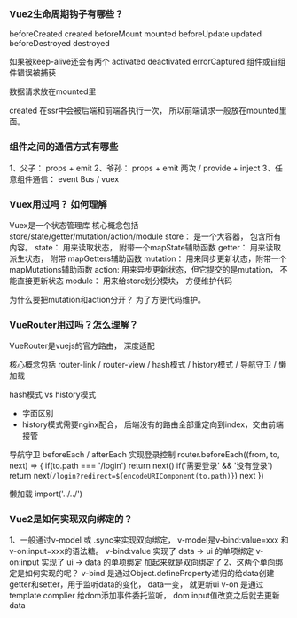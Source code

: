 ### Vue2生命周期钩子有哪些？ 
beforeCreated
created
beforeMount
mounted
beforeUpdate
updated
beforeDestroyed
destroyed

如果被keep-alive还会有两个
activated
deactivated
errorCaptured 组件或自组件错误被捕获

数据请求放在mounted里

created 在ssr中会被后端和前端各执行一次， 所以前端请求一般放在mounted里面。

### 组件之间的通信方式有哪些
1、父子： props + emit
2、爷孙： props + emit 两次 / provide + inject 
3、任意组件通信： event Bus / vuex

### Vuex用过吗？ 如何理解
Vuex是一个状态管理库
核心概念包括 store/state/getter/mutation/action/module
store： 是一个大容器， 包含所有内容。
state： 用来读取状态， 附带一个mapState辅助函数
getter： 用来读取派生状态， 附带 mapGetters辅助函数
mutation： 用来同步更新状态，附带一个mapMutations辅助函数
action: 用来异步更新状态，但它提交的是mutation， 不能直接更新状态
module： 用来给store划分模块， 方便维护代码

为什么要把mutation和action分开？ 为了方便代码维护。

### VueRouter用过吗？怎么理解？

VueRouter是vuejs的官方路由， 深度适配

核心概念包括 router-link / router-view / hash模式 / history模式 / 导航守卫 / 懒加载

hash模式 vs history模式
* 字面区别
* history模式需要nginx配合， 后端没有的路由全部重定向到index，交由前端接管

导航守卫 beforeEach / afterEach
实现登录控制
router.beforeEach((from, to, next) => {
    if(to.path === '/login') return next()
    if('需要登录' && '没有登录') return next(`/login?redirect=${encodeURIComponent(to.path)}`)
    next
})

懒加载 import('../../')

### Vue2是如何实现双向绑定的？

1、一般通过v-model 或 .sync来实现双向绑定， v-model是v-bind:value=xxx 和 v-on:input=xxx的语法糖。
v-bind:value 实现了 data -> ui 的单项绑定
v-on:input 实现了 ui -> data 的单项绑定
加起来就是双向绑定了
2、这两个单向绑定是如何实现的呢？
v-bind 是通过Object.defineProperty递归的给data创建getter和setter，用于监听data的变化， data一变， 就更新ui
v-on 是通过template complier 给dom添加事件委托监听， dom input值改变之后就去更新data
